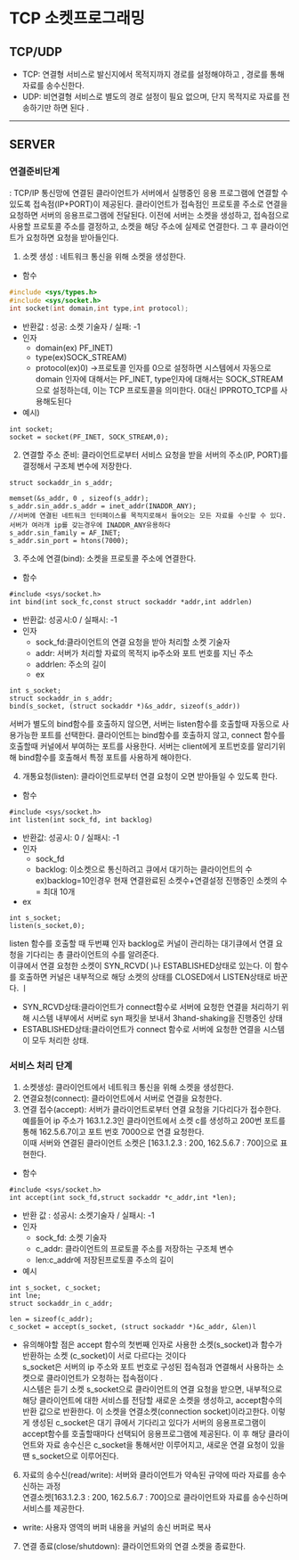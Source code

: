 # TCP 소켓프로그래밍 

## TCP/UDP
- TCP: 연결형 서비스로 발신지에서 목적지까지 경로를 설정해야하고 , 경로를 통해 자료를 송수신한다.
- UDP: 비연결형 서비스로 별도의 경로 설정이 필요 없으며, 단지 목적지로 자료를 전송하기만 하면 된다 .

***

## SERVER

### 연결준비단계 
: TCP/IP 통신망에 연결된 클라이언트가  서버에서 실행중인 응용 프로그램에 연결할 수 있도록 접속점(IP+PORT)이 제공된다. 클라이언트가 접속점인 프로토콜 주소로 연결을 요청하면 서버의 응용프로그램에 전달된다. 이전에 서버는 소켓을 생성하고, 접속점으로 사용할 프로토콜 주소를 결정하고, 소켓을 해당 주소에 실제로 연결한다. 그 후 클라이언트가 요청하면 요청을 받아들인다. 

1. 소켓 생성 : 네트워크 통신을 위해 소켓을 생성한다.
- 함수 
```c
#include <sys/types.h>
#include <sys/socket.h>
int socket(int domain,int type,int protocol);
```

- 반환값 : 성공: 소켓 기술자 / 실패: -1
- 인자      
  - domain(ex) PF_INET)    
  - type(ex)SOCK_STREAM)     
  - protocol(ex)0) ->프로토콜 인자를 0으로 설정하면 시스템에서 자동으로 domain 인자에 대해서는 PF_INET, type인자에 대해서는 SOCK_STREAM으로 설정하는데, 이는 TCP 프로토콜을 의미한다. 0대신 IPPROTO_TCP를 사용해도된다         
- 예시) 
```
int socket;
socket = socket(PF_INET, SOCK_STREAM,0);
```

2. 연결할 주소 준비: 클라이언트로부터 서비스 요청을 받을 서버의 주소(IP, PORT)를 결정해서 구조체 변수에 저장한다. 
```
struct sockaddr_in s_addr;

memset(&s_addr, 0 , sizeof(s_addr);
s_addr.sin_addr.s_addr = inet_addr(INADDR_ANY); 
//서버에 연결된 네트워크 인터페이스를 목적지로해서 들어오는 모든 자료를 수신할 수 있다.서버가 여러개 ip를 갖는경우에 INADDR_ANY유용하다
s_addr.sin_family = AF_INET;
s_addr.sin_port = htons(7000);

```
3. 주소에 연결(bind): 소켓을 프로토콜 주소에 연결한다.
- 함수 
```
#include <sys/socket.h>
int bind(int sock_fc,const struct sockaddr *addr,int addrlen)
```
- 반환값: 성공시:0 / 실패시: -1
- 인자
  - sock_fd:클라이언트의 연결 요청을 받아 처리할 소켓 기술자 
  - addr: 서버가 처리할 자료의 목적지 ip주소와 포트 번호를 지닌 주소 
  - addrlen: 주소의 길이 
  - ex
 ```
 int s_socket;
 struct sockaddr_in s_addr;
 bind(s_socket, (struct sockaddr *)&s_addr, sizeof(s_addr))
 ```
 서버가 별도의 bind함수를 호출하지 않으면, 서버는 listen함수를 호출할때 자동으로 사용가능한 포트를 선택한다. 클라이언트는 bind함수를 호출하지 않고, connect 함수를 호출할때 
 커널에서 부여하는 포트를 사용한다. 서버는 client에게 포트번호를 알리기위해 bind함수를 호출해서 특정 포트를 사용하게 해야한다.    
 
4. 개통요청(listen): 클라이언트로부터 연결 요청이 오면 받아들일 수 있도록 한다. 
- 함수
```
#include <sys/socket.h>
int listen(int sock_fd, int backlog)
```
- 반환값: 성공시: 0 / 실패시: -1
- 인자 
  - sock_fd
  - backlog: 이소켓으로 통신하려고 큐에서 대기하는 클라이언트의 수 ex)backlog=10인경우 현재 연결완료된 소켓수+연결설정 진행중인 소켓의 수 = 최대 10개
 - ex
 ```
int s_socket;
listen(s_socket,0);
```
listen 함수를 호출할 때 두번쨰 인자 backlog로 커널이 관리하는 대기큐에서 연결 요청을 기다리는 총 클라이언트의 수를 알려준다.    
이큐에서 연결 요청한 소켓이 SYN_RCVD( )나 ESTABLISHED상태로 있는다. 이 함수를 호출하면 커널은 내부적으로 해당 소켓의 상태를 CLOSED에서 LISTEN상태로 바꾼다. ㅣ
- SYN_RCVD상태:클라이언트가 connect함수로 서버에 요청한 연결을 처리하기 위해 시스템 내부에서 서버로 syn 패킷을 보내서 3hand-shaking을 진행중인 상태
- ESTABLISHED상태:클라이언트가 connect 함수로 서버에 요청한 연결을 시스템이 모두 처리한 상태. 


### 서비스 처리 단계 

1. 소켓생성: 클라이언트에서 네트워크 통신을 위해 소켓을 생성한다.
3. 연결요청(connect): 클라이언트에서 서버로 연결을 요청한다. 
4. 연결 접수(accept): 서버가 클라이언트로부터 연결 요청을 기다리다가 접수한다. 
예를들어 ip 주소가 163.1.2.3인 클라이언트에서 소켓 c를 생성하고 200번 포트를 통해 162.5.6.7이고 포트 번호 7000으로 연결 요청한다.    
이때 서버와 연결된 클라이언트 소켓은 [163.1.2.3 : 200, 162.5.6.7 : 700]으로 표현한다.
- 함수
```
#include <sys/socket.h>
int accept(int sock_fd,struct sockaddr *c_addr,int *len);
```
- 반환 값 : 성공시: 소켓기술자 / 실패시: -1
- 인자
  - sock_fd: 소켓 기술자 
  - c_addr: 클라이언트의 프로토콜 주소를 저장하는 구조체 변수 
  - len:c_addr에 저장된프로토콜 주소의 길이 
 - 예시
 ```
 int s_socket, c_socket;
 int lne;
 struct sockaddr_in c_addr;
 
 len = sizeof(c_addr);
 c_socket = accept(s_socket, (struct sockaddr *)&c_addr, &len)l
 
 ```
- 유의해야할 점은 accept 함수의 첫번째 인자로 사용한 소켓(s_socket)과 함수가 반환하는 소켓 (c_socket)이 서로 다르다는 것이다    
s_socket은 서버의 ip 주소와 포트 번호로 구성된 접속점과 연결해서 사용하는 소켓으로 클라이언트가 오청하는 접속점이다 .    
시스템은 듣기 소켓 s_socket으로 클라이언트의 연결 요청을 받으면, 내부적으로 해당 클라이언트에 대한 서비스를 전담할 새로운 소켓을 생성하고, accept함수의 반환 값으로 반환한다.
이 소켓을 연결소켓(connection socket)이라고한다. 이렇게 생성된 c_socket은 대기 큐에서 기다리고 있다가 서버의 응용프로그램이 accept함수를 호출할때마다 선택되어 응용프로그램에 제공된다. 
이 후 해당 클라이언트와 자료 송수신은 c_socket을 통해서만 이루어지고, 새로운 연결 요청이 있을땐 s_socket으로 이루어진다. 


6. 자료의 송수신(read/write): 서버와 클라이언트가 약속된 규약에 따라 자료를 송수신하는 과정     
연결소켓[163.1.2.3 : 200, 162.5.6.7 : 700]으로 클라이언트와 자료를 송수신하며 서비스를 제공한다. 
- write: 사용자 영역의 버퍼 내용을 커널의 송신 버퍼로 복사 


7. 연결 종료(close/shutdown): 클라이언트와의 연결 소켓을 종료한다.


